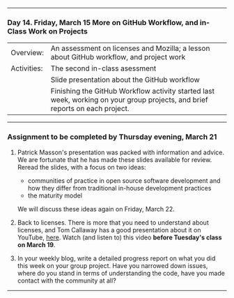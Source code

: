 --------------------------------------------------------------------------------

### Day 14. Friday, March 15  More on GitHub Workflow, and in-Class Work on Projects

|              |        |                              
|:---|:----|
|Overview:     |  An assessment on licenses and Mozilla; a lesson about GitHub workflow, and project work | 
|Activities:   |  The second in-class asessment |
|              |  Slide presentation about the GitHub workflow |
|              |  Finishing the GitHub Workflow activity started last week, working on your group projects, and brief reports on each project. |


---

### Assignment to be completed by **Thursday evening, March 21**
1. Patrick Masson's presentation was packed with information and advice. We are fortunate that he
has made these slides available for review. Reread the slides, with a focus on two ideas:
    - communities of practice in open source software development and how they differ
      from traditional in-house development practices
    - the maturity model

    We will discuss these ideas again on Friday, March 22.

2. Back to licenses. There is more that you need to understand about licenses,
and Tom Callaway has a good presentation about it on YouTube, [here](https://www.youtube.com/watch?v=PTYuDrQpyH0).
Watch (and listen to) this video **before Tuesday's class on March 19**.

3. In your weekly blog,  write a detailed progress report on what you did this week
on your group project. Have you narrowed down issues, where do you stand in terms of understanding the
code, have you made contact with the community at all?
   

   
--------------------------------------------------------------------------------
